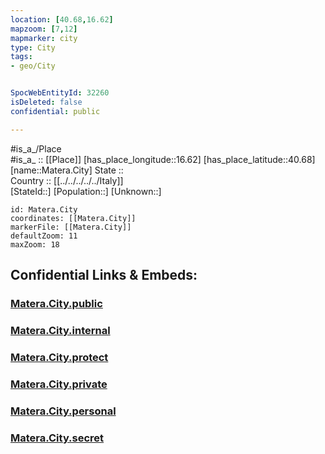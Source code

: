 ```yaml
---
location: [40.68,16.62] 
mapzoom: [7,12] 
mapmarker: city 
type: City
tags:
- geo/City


SpocWebEntityId: 32260
isDeleted: false
confidential: public

---
```

#is_a_/Place  
#is_a_ :: [[Place]] 
[has_place_longitude::16.62] 
[has_place_latitude::40.68] 
[name::Matera.City] 
State ::  
Country :: [[../../../../../Italy]]  
[StateId::] 
[Population::] 
[Unknown::] 


```leaflet
id: Matera.City
coordinates: [[Matera.City]] 
markerFile: [[Matera.City]] 
defaultZoom: 11 
maxZoom: 18
```


## Confidential Links & Embeds: 

### [Matera.City.public](/_public/\Earth\Continent\Europe\Europe~South\Italy\regions~Italy\Basilicata\Matera.Province\CityMatera.City.public.md) 

### [Matera.City.internal](/_internal/\Earth\Continent\Europe\Europe~South\Italy\regions~Italy\Basilicata\Matera.Province\CityMatera.City.internal.md) 

### [Matera.City.protect](/_protect/\Earth\Continent\Europe\Europe~South\Italy\regions~Italy\Basilicata\Matera.Province\CityMatera.City.protect.md) 

### [Matera.City.private](/_private/\Earth\Continent\Europe\Europe~South\Italy\regions~Italy\Basilicata\Matera.Province\CityMatera.City.private.md) 

### [Matera.City.personal](/_personal/\Earth\Continent\Europe\Europe~South\Italy\regions~Italy\Basilicata\Matera.Province\CityMatera.City.personal.md) 

### [Matera.City.secret](/_secret/\Earth\Continent\Europe\Europe~South\Italy\regions~Italy\Basilicata\Matera.Province\CityMatera.City.secret.md)

